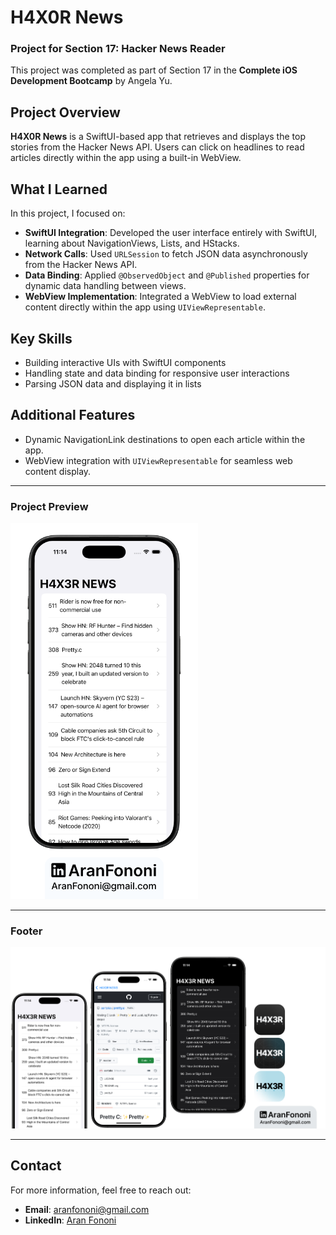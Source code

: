 # H4X0R News

### Project for Section 17: **Hacker News Reader**  
This project was completed as part of Section 17 in the **Complete iOS Development Bootcamp** by Angela Yu.

## Project Overview
**H4X0R News** is a SwiftUI-based app that retrieves and displays the top stories from the Hacker News API. Users can click on headlines to read articles directly within the app using a built-in WebView.

## What I Learned
In this project, I focused on:
- **SwiftUI Integration**: Developed the user interface entirely with SwiftUI, learning about NavigationViews, Lists, and HStacks.
- **Network Calls**: Used `URLSession` to fetch JSON data asynchronously from the Hacker News API.
- **Data Binding**: Applied `@ObservedObject` and `@Published` properties for dynamic data handling between views.
- **WebView Implementation**: Integrated a WebView to load external content directly within the app using `UIViewRepresentable`.

## Key Skills
- Building interactive UIs with SwiftUI components
- Handling state and data binding for responsive user interactions
- Parsing JSON data and displaying it in lists

## Additional Features
- Dynamic NavigationLink destinations to open each article within the app.
- WebView integration with `UIViewRepresentable` for seamless web content display.

---

### Project Preview
<img src="./Documents/Readme.png" alt="H4X0R News Preview" width="300px">

---

### Footer
![Footer Image](./Documents/Linkedin.jpg)

---

## Contact
For more information, feel free to reach out:  
- **Email**: [aranfononi@gmail.com](mailto:aranfononi@gmail.com)  
- **LinkedIn**: [Aran Fononi](https://www.linkedin.com/in/aran-fononi-18182b265)
